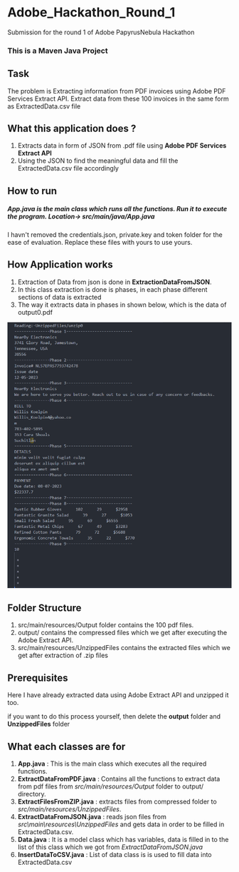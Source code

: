 # Adobe_Hackathon_Round_1
Submission for the round 1 of Adobe PapyrusNebula Hackathon
### This is a Maven Java Project

## Task
The problem is Extracting information from PDF invoices using Adobe PDF Services Extract API.
Extract data from these 100 invoices in the same form as ExtractedData.csv file 

## What this application does ?

1. Extracts data in form of JSON from .pdf file using **Adobe PDF Services Extract API**
2. Using the JSON to find the meaningful data and fill the ExtractedData.csv file accordingly

## How to run
##### App.java is the main class which runs all the functions. Run it to execute the program. Location-> src/main/java/App.java
I havn't removed the credentials.json, private.key and token folder for the ease of evaluation. Replace these files with yours to use yours.

## How Application works
1. Extraction of Data from json is done in **ExtractionDataFromJSON**.
2. In this class extraction is done is phases, in each phase different sections of data is extracted
3. The way it extracts data in phases in shown below, which is the data of output0.pdf

![Alt text](Phases.png)

## Folder Structure
1. src/main/resources/Output folder contains the 100 pdf files.
2. output/ contains the compressed files which we get after executing the Adobe Extract API.
3. src/main/resources/UnzippedFiles contains the extracted files which we get after extraction of .zip files

## Prerequisites
Here I have already extracted data using Adobe Extract API and unzipped it too.

if you want to do this process yourself, then delete the **output** folder and **UnzippedFiles** folder


## What each classes are for
1. **App.java** : This is the main class which executes all the required functions.
2. **ExtractDataFromPDF.java** : Contains all the functions to extract data from pdf files from _src/main/resources/Output_ folder to output/ directory.
3. **ExtractFilesFromZIP.java** : extracts files from compressed folder to _src/main/resources/UnzippedFiles_.
4. **ExtractDataFromJSON.java** : reads json files from _src\main\resources\UnzippedFiles_ and gets data in order to be filled in ExtractedData.csv.
5. **Data.java** : It is a model class which has variables, data is filled in to the list of this class which we got from _ExtractDataFromJSON.java_
6. **InsertDataToCSV.java** : List of data class is is used to fill data into ExtractedData.csv
